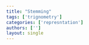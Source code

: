 ```yaml
---
title: "Stemming"
tags: ['trignometry']
categories: ['represntation']
authors: ['']
layout: single
---
```


